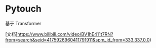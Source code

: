 # Pytouch

基于 Transformer

[文档]https://www.bilibili.com/video/BV1hE411t7RN?from=search&seid=4175926960411791911&spm_id_from=333.337.0.0)
